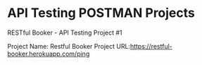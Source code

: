 # API Testing POSTMAN Projects

RESTful Booker - API Testing Project #1

Project Name: Restful Booker
Project URL:https://restful-booker.herokuapp.com/ping
